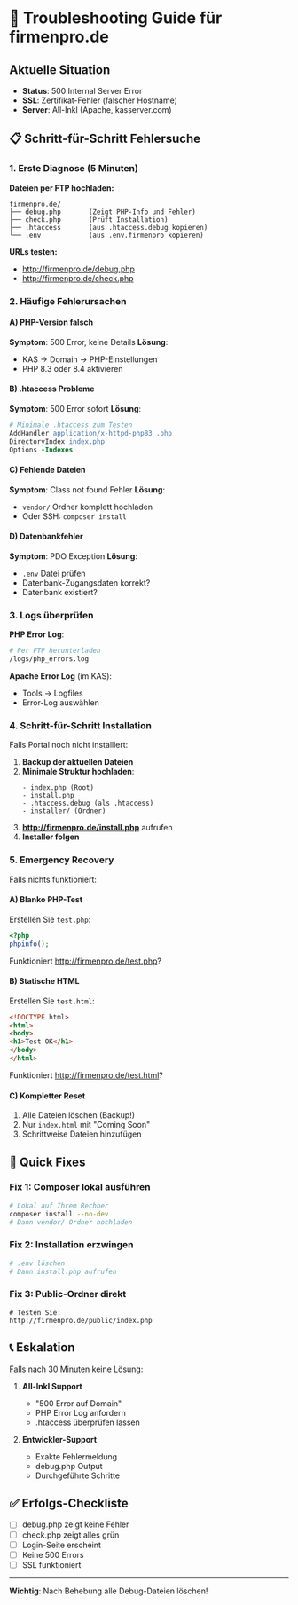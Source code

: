 # 🔧 Troubleshooting Guide für firmenpro.de

## Aktuelle Situation
- **Status**: 500 Internal Server Error
- **SSL**: Zertifikat-Fehler (falscher Hostname)
- **Server**: All-Inkl (Apache, kasserver.com)

## 📋 Schritt-für-Schritt Fehlersuche

### 1. Erste Diagnose (5 Minuten)

**Dateien per FTP hochladen:**
```
firmenpro.de/
├── debug.php       (Zeigt PHP-Info und Fehler)
├── check.php       (Prüft Installation)
├── .htaccess       (aus .htaccess.debug kopieren)
└── .env            (aus .env.firmenpro kopieren)
```

**URLs testen:**
- http://firmenpro.de/debug.php
- http://firmenpro.de/check.php

### 2. Häufige Fehlerursachen

#### A) PHP-Version falsch
**Symptom**: 500 Error, keine Details
**Lösung**: 
- KAS → Domain → PHP-Einstellungen
- PHP 8.3 oder 8.4 aktivieren

#### B) .htaccess Probleme
**Symptom**: 500 Error sofort
**Lösung**:
```apache
# Minimale .htaccess zum Testen
AddHandler application/x-httpd-php83 .php
DirectoryIndex index.php
Options -Indexes
```

#### C) Fehlende Dateien
**Symptom**: Class not found Fehler
**Lösung**:
- `vendor/` Ordner komplett hochladen
- Oder SSH: `composer install`

#### D) Datenbankfehler
**Symptom**: PDO Exception
**Lösung**:
- `.env` Datei prüfen
- Datenbank-Zugangsdaten korrekt?
- Datenbank existiert?

### 3. Logs überprüfen

**PHP Error Log**:
```bash
# Per FTP herunterladen
/logs/php_errors.log
```

**Apache Error Log** (im KAS):
- Tools → Logfiles
- Error-Log auswählen

### 4. Schritt-für-Schritt Installation

Falls Portal noch nicht installiert:

1. **Backup der aktuellen Dateien**
2. **Minimale Struktur hochladen**:
   ```
   - index.php (Root)
   - install.php
   - .htaccess.debug (als .htaccess)
   - installer/ (Ordner)
   ```
3. **http://firmenpro.de/install.php** aufrufen
4. **Installer folgen**

### 5. Emergency Recovery

Falls nichts funktioniert:

#### A) Blanko PHP-Test
Erstellen Sie `test.php`:
```php
<?php
phpinfo();
```
Funktioniert http://firmenpro.de/test.php?

#### B) Statische HTML
Erstellen Sie `test.html`:
```html
<!DOCTYPE html>
<html>
<body>
<h1>Test OK</h1>
</body>
</html>
```
Funktioniert http://firmenpro.de/test.html?

#### C) Kompletter Reset
1. Alle Dateien löschen (Backup!)
2. Nur `index.html` mit "Coming Soon"
3. Schrittweise Dateien hinzufügen

## 🎯 Quick Fixes

### Fix 1: Composer lokal ausführen
```bash
# Lokal auf Ihrem Rechner
composer install --no-dev
# Dann vendor/ Ordner hochladen
```

### Fix 2: Installation erzwingen
```bash
# .env löschen
# Dann install.php aufrufen
```

### Fix 3: Public-Ordner direkt
```
# Testen Sie:
http://firmenpro.de/public/index.php
```

## 📞 Eskalation

Falls nach 30 Minuten keine Lösung:

1. **All-Inkl Support**
   - "500 Error auf Domain"
   - PHP Error Log anfordern
   - .htaccess überprüfen lassen

2. **Entwickler-Support**
   - Exakte Fehlermeldung
   - debug.php Output
   - Durchgeführte Schritte

## ✅ Erfolgs-Checkliste

- [ ] debug.php zeigt keine Fehler
- [ ] check.php zeigt alles grün
- [ ] Login-Seite erscheint
- [ ] Keine 500 Errors
- [ ] SSL funktioniert

---

**Wichtig**: Nach Behebung alle Debug-Dateien löschen!
